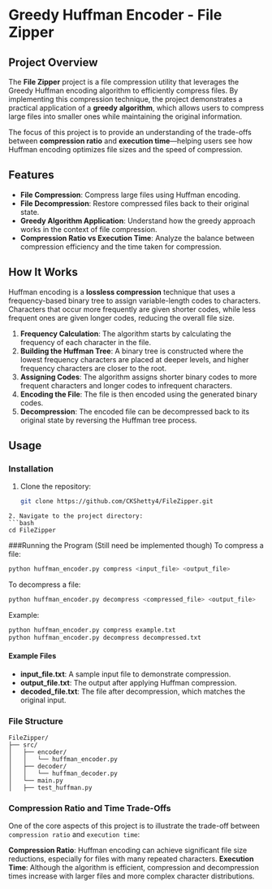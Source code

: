 # Greedy Huffman Encoder - File Zipper

## Project Overview

The **File Zipper** project is a file compression utility that leverages the Greedy Huffman encoding algorithm to efficiently compress files. By implementing this compression technique, the project demonstrates a practical application of a **greedy algorithm**, which allows users to compress large files into smaller ones while maintaining the original information.

The focus of this project is to provide an understanding of the trade-offs between **compression ratio** and **execution time**—helping users see how Huffman encoding optimizes file sizes and the speed of compression.

## Features

- **File Compression**: Compress large files using Huffman encoding.
- **File Decompression**: Restore compressed files back to their original state.
- **Greedy Algorithm Application**: Understand how the greedy approach works in the context of file compression.
- **Compression Ratio vs Execution Time**: Analyze the balance between compression efficiency and the time taken for compression.

## How It Works

Huffman encoding is a **lossless compression** technique that uses a frequency-based binary tree to assign variable-length codes to characters. Characters that occur more frequently are given shorter codes, while less frequent ones are given longer codes, reducing the overall file size.

1. **Frequency Calculation**: The algorithm starts by calculating the frequency of each character in the file.
2. **Building the Huffman Tree**: A binary tree is constructed where the lowest frequency characters are placed at deeper levels, and higher frequency characters are closer to the root.
3. **Assigning Codes**: The algorithm assigns shorter binary codes to more frequent characters and longer codes to infrequent characters.
4. **Encoding the File**: The file is then encoded using the generated binary codes.
5. **Decompression**: The encoded file can be decompressed back to its original state by reversing the Huffman tree process.

## Usage



### Installation

1. Clone the repository:
   ```bash
   git clone https://github.com/CKShetty4/FileZipper.git
```
2. Navigate to the project directory:
```bash
cd FileZipper
```

###Running the Program (Still need be implemented though)
To compress a file:
```bash
python huffman_encoder.py compress <input_file> <output_file>
```
To decompress a file:
```bash
python huffman_encoder.py decompress <compressed_file> <output_file>
```
Example:
```bash 
python huffman_encoder.py compress example.txt
python huffman_encoder.py decompress decompressed.txt
```
#### Example Files
- **input_file.txt**: A sample input file to demonstrate compression.
- **output_file.txt**: The output after applying Huffman compression.
- **decoded_file.txt**: The file after decompression, which matches the original input.

### File Structure
```bash\
FileZipper/
├── src/
│   ├── encoder/
│   │   └── huffman_encoder.py
│   ├── decoder/
│   │   └── huffman_decoder.py
│   └── main.py
│   ├── test_huffman.py
```
### Compression Ratio and Time Trade-Offs
One of the core aspects of this project is to illustrate the trade-off between `compression ratio` and `execution time`:

**Compression Ratio**: Huffman encoding can achieve significant file size reductions, especially for files with many repeated characters.
**Execution Time**: Although the algorithm is efficient, compression and decompression times increase with larger files and more complex character distributions.
